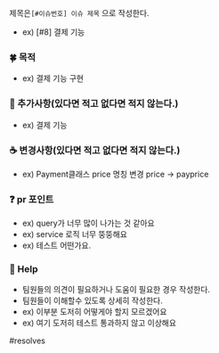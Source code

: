 제목은`[#이슈번호] 이슈 제목` 으로 작성한다.   
- ex) [#8] 결제 기능

### 🍀 목적
- ex) 결제 기능 구현

### 🌹 추가사항(있다면 적고 없다면 적지 않는다.)
- ex) 결제 기능

### ☕ 변경사항(있다면 적고 없다면 적지 않는다.)
- ex) Payment클래스 price 명칭 변경 price -> payprice

### ❓ pr 포인트
- ex) query가 너무 많이 나가는 것 같아요 
- ex) service 로직 너무 뚱뚱해요
- ex) 테스트 어떤가요.

### 📢 Help
- 팀원들의 의견이 필요하거나 도움이 필요한 경우 작성한다.
- 팀원들이 이해할수 있도록 상세히 작성한다.
- ex) 이부분 도저히 어떻게야 할지 모르겠어요
- ex) 여기 도저히 테스트 통과하지 않고 이상해요

#resolves <!-- pr이 머지되면 이슈가 자동으로 close되게 합니다. -->
